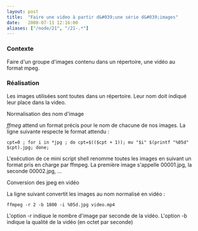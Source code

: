 ```yaml
---
layout: post
title:  "Faire une video à partir d&#039;une série d&#039;images"
date:   2008-07-11 12:16:00
aliases: ["/node/21", "/21-.*"]
---
```

### Contexte

Faire d'un groupe d'images contenu dans un répertoire, une vidéo au
format mpeg.

### Réalisation

Les images utilisées sont toutes dans un répertoire. Leur nom doit
indiqué leur place dans la video.

Normalisation des nom d'image

*ffmeg* attend un format précis pour le nom de chacune de nos images. La
ligne suivante respecte le format attendu :

    cpt=0 ; for i in *jpg ; do cpt=$(($cpt + 1)); mv "$i" $(printf "%05d" $cpt).jpg; done;

L'exécution de ce mini script shell renomme toutes les images en suivant
un format pris en charge par ffmpeg. La première image s'appelle
00001.jpg, la seconde 00002.jpg, ...

Conversion des jpeg en vidéo

La ligne suivant convertit les images au nom normalisé en vidéo :

    ffmpeg -r 2 -b 1800 -i %05d.jpg video.mp4

L'option -r indique le nombre d'image par seconde de la vidéo.
 L'option -b indique la qualité de la vidéo (en octet par seconde)

